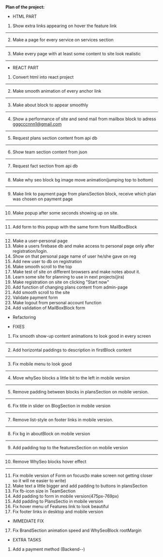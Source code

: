 **Plan of the project:**

- HTML PART
1. Show extra links appearing on hover the feature link
---
2. Make a page for every service on services section
---
3. Make every page with at least some content to site look realistic
---

- REACT PART
1. Convert html into react project
---
2. Make smooth animation of every anchor link
---
3. Make about block to appear smoothly
---
4. Show a performance of site and send mail from mailbox block to adress gggcccnnn1@gmail.com
---
5. Request plans section content from api db
---
6. Show team section content from json
---
7. Request fact section from api db
---
8. Make why seo block bg image move animation(jumping top to bottom)
---
9. Make link to payment page from plansSection block, receive which plan was chosen on payment page
---
10. Make popup after some seconds showing up on site.
---
11. Add form to this popup with the same form from MailBoxBlock
---
12. Make a user-personal page
13. Make a users firebase db and make access to personal page only after registration/login. 
14. Show on that personal page name of user he/she gave on reg
15. Add new user to db on registration
16. Make smooth scroll to the top
17. Make test of site on different browsers and make notes about it.
18. Learn some site for planning to use in next projects(jira)
19. Make registration on site on clicking "Start now"
20. Add function of changing plans content from admin-page
21. Add smooth scroll to the site
22. Validate payment form
23. Make logout from personal account function
23. Add validation of MailBoxBlock form

- Refactoring


- FIXES
1. Fix smooth show-up content animations to look good in every screen
---
2. Add horizontal paddings to description in firstBlock content 
---
3. Fix mobile menu to look good
--- 
4. Move whySeo blocks a little bit to the left in mobile version
---
5. Remove padding between blocks in plansSection on mobile version.
---
6. Fix title in slider on BlogSection in mobile version
---
7. Remove list-style on footer links in mobile version.
---
8. Fix bg in aboutBlock on mobile version
---
9. Add padding top to the featuresSection on mobile version
---
10. Remove WhySeo blocks hover effect
---
11. Fix mobile version of Form on focus(to make screen not getting closer so it will ne easier to write)
13. Make text a little bigger and add padding to buttons in plansSection
16. Fix fb-icon size in TeamSection
18. Add padding to form in mobile version(475px-769px)
19. Add padding to PlansSectio in mobile version
20. Fix hover menu of Features link to look beautiful
21. Fix footer links in desktop and mobile version

- IMMEDIATE FIX
17. Fix BrandSection animation speed and WhySeoBlock rootMargin

- EXTRA TASKS 
1. Add a payment method (Backend--)